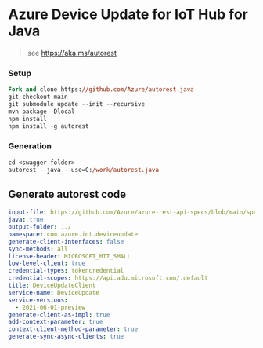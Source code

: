 # Azure Device Update for IoT Hub for Java

> see https://aka.ms/autorest

### Setup
```ps
Fork and clone https://github.com/Azure/autorest.java 
git checkout main
git submodule update --init --recursive
mvn package -Dlocal
npm install
npm install -g autorest
```

### Generation
```ps
cd <swagger-folder>
autorest --java --use=C:/work/autorest.java
```

## Generate autorest code
``` yaml
input-file: https://github.com/Azure/azure-rest-api-specs/blob/main/specification/deviceupdate/data-plane/Microsoft.DeviceUpdate/preview/2021-06-01-preview/deviceupdate.json
java: true
output-folder: ../
namespace: com.azure.iot.deviceupdate
generate-client-interfaces: false
sync-methods: all
license-header: MICROSOFT_MIT_SMALL
low-level-client: true
credential-types: tokencredential
credential-scopes: https://api.adu.microsoft.com/.default
title: DeviceUpdateClient
service-name: DeviceUpdate
service-versions:
  - 2021-06-01-preview
generate-client-as-impl: true
add-context-parameter: true
context-client-method-parameter: true
generate-sync-async-clients: true
```
